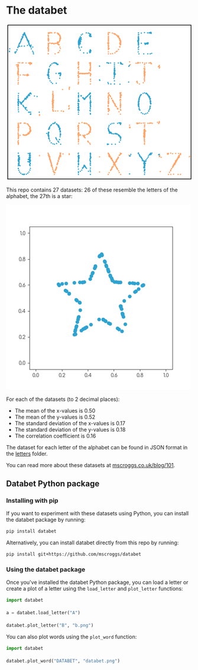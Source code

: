 # The databet
![The alphabet](img/all.png)

This repo contains 27 datasets: 26 of these resemble the letters of the alphabet, the 27th is a star:

![The starting dataset](img/star.png)

For each of the datasets (to 2 decimal places):

- The mean of the x-values is 0.50
- The mean of the y-values is 0.52
- The standard deviation of the x-values is 0.17
- The standard deviation of the y-values is 0.18
- The correlation coefficient is 0.16

The dataset for each letter of the alphabet can be found in JSON format in the [letters](letters) folder.

You can read more about these datasets at [mscroggs.co.uk/blog/101](https://mscroggs.co.uk/blog/101).

## Databet Python package
### Installing with pip
If you want to experiment with these datasets using Python, you can install the databet package
by running:

```bash
pip install databet
```

Alternatively, you can install databet directly from this repo by running:

```bash
pip install git+https://github.com/mscroggs/databet
```

### Using the databet package
Once you've installed the databet Python package, 
you can load a letter or create a plot of a letter using the `load_letter` and `plot_letter`
functions:

```python
import databet

a = databet.load_letter("A")

databet.plot_letter("B", "b.png")
```

You can also plot words using the `plot_word` function:

```python
import databet

databet.plot_word("DATABET", "databet.png")
```
